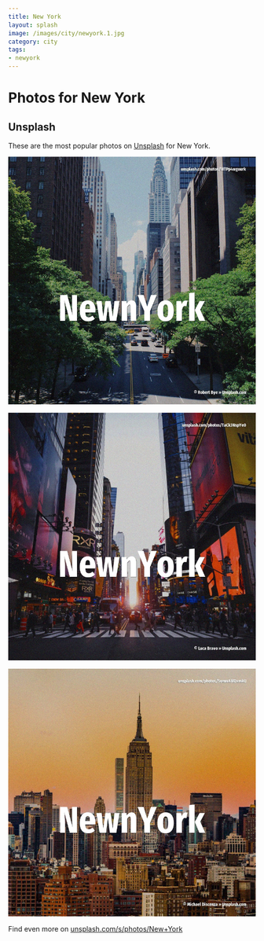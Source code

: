 ```yaml
---
title: New York
layout: splash
image: /images/city/newyork.1.jpg
category: city
tags:
- newyork
---
```

# Photos for New York

## Unsplash

These are the most popular photos on [Unsplash](https://unsplash.com) for New York.

![New York](/images/city/newyork.1.jpg)

![New York](/images/city/newyork.2.jpg)

![New York](/images/city/newyork.3.jpg)

Find even more on [unsplash.com/s/photos/New+York](https://unsplash.com/s/photos/New+York)